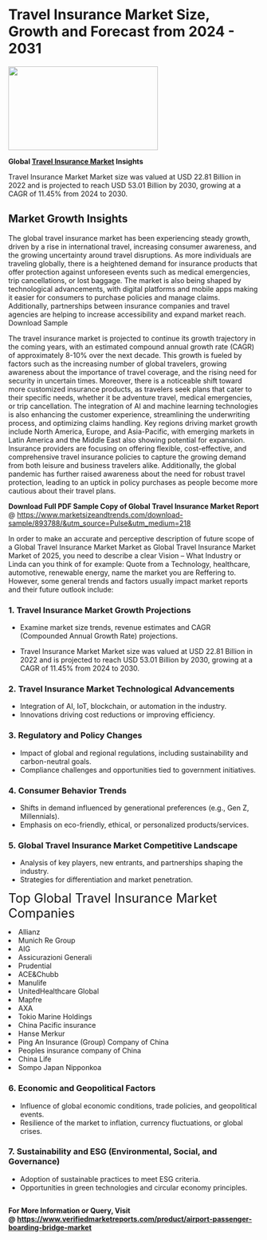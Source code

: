 <H1>Travel Insurance Market Size, Growth and Forecast from 2024 - 2031</H1><img class="aligncenter size-medium wp-image-584254" src="https://thirdeyenews.in/wp-content/uploads/2024/09/Global-Market-Research-300x168.jpeg" alt="" width="300" height="168" /><p><strong>Global&nbsp;<a href="https://www.marketsizeandtrends.com/download-sample/893788/&amp;utm_source=Pulse&amp;utm_medium=218">Travel Insurance Market</a> Insights</strong></p><p>Travel Insurance Market Market size was valued at USD 22.81 Billion in 2022 and is projected to reach USD 53.01 Billion by 2030, growing at a CAGR of 11.45% from 2024 to 2030.</p><p><h2>Market Growth Insights</h2> <p>The global travel insurance market has been experiencing steady growth, driven by a rise in international travel, increasing consumer awareness, and the growing uncertainty around travel disruptions. As more individuals are traveling globally, there is a heightened demand for insurance products that offer protection against unforeseen events such as medical emergencies, trip cancellations, or lost baggage. The market is also being shaped by technological advancements, with digital platforms and mobile apps making it easier for consumers to purchase policies and manage claims. Additionally, partnerships between insurance companies and travel agencies are helping to increase accessibility and expand market reach. Download Sample</p> <p>The travel insurance market is projected to continue its growth trajectory in the coming years, with an estimated compound annual growth rate (CAGR) of approximately 8-10% over the next decade. This growth is fueled by factors such as the increasing number of global travelers, growing awareness about the importance of travel coverage, and the rising need for security in uncertain times. Moreover, there is a noticeable shift toward more customized insurance products, as travelers seek plans that cater to their specific needs, whether it be adventure travel, medical emergencies, or trip cancellation. The integration of AI and machine learning technologies is also enhancing the customer experience, streamlining the underwriting process, and optimizing claims handling. Key regions driving market growth include North America, Europe, and Asia-Pacific, with emerging markets in Latin America and the Middle East also showing potential for expansion. Insurance providers are focusing on offering flexible, cost-effective, and comprehensive travel insurance policies to capture the growing demand from both leisure and business travelers alike. Additionally, the global pandemic has further raised awareness about the need for robust travel protection, leading to an uptick in policy purchases as people become more cautious about their travel plans. </p><p><span class=""><strong>Download Full PDF Sample Copy of Global Travel Insurance Market Report</strong> @ <a href="https://www.marketsizeandtrends.com/download-sample/893788/&amp;utm_source=Pulse&amp;utm_medium=218" target="_blank">https://www.marketsizeandtrends.com/download-sample/893788/&amp;utm_source=Pulse&amp;utm_medium=218</a></span></p><p>In order to make an accurate and perceptive description of future scope of a Global&nbsp;Travel Insurance Market Market as Global&nbsp;Travel Insurance Market Market of 2025, you need to describe a clear Vision &ndash; What Industry or Linda can you think of for example: Quote from a Technology, healthcare, automotive, renewable energy, name the market you are Reffering to. However, some general trends and factors usually impact market reports and their future outlook include:</p><h3>1.&nbsp;<strong>Travel Insurance Market Growth Projections</strong></h3><ul><li>Examine market size trends, revenue estimates and CAGR (Compounded Annual Growth Rate) projections.</li><li><p>Travel Insurance Market Market size was valued at USD 22.81 Billion in 2022 and is projected to reach USD 53.01 Billion by 2030, growing at a CAGR of 11.45% from 2024 to 2030.</p></li></ul><h3>2.&nbsp;<strong>Travel Insurance Market Technological Advancements</strong></h3><ul><li>Integration of AI, IoT, blockchain, or automation in the industry.</li><li>Innovations driving cost reductions or improving efficiency.</li></ul><h3>3.&nbsp;<strong>Regulatory and Policy Changes</strong></h3><ul><li>Impact of global and regional regulations, including sustainability and carbon-neutral goals.</li><li>Compliance challenges and opportunities tied to government initiatives.</li></ul><h3>4.&nbsp;<strong>Consumer Behavior Trends</strong></h3><ul><li>Shifts in demand influenced by generational preferences (e.g., Gen Z, Millennials).</li><li>Emphasis on eco-friendly, ethical, or personalized products/services.</li></ul><h3>5.&nbsp;<strong>Global Travel Insurance Market Competitive Landscape</strong></h3><ul><li>Analysis of key players, new entrants, and partnerships shaping the industry.</li><li>Strategies for differentiation and market penetration.</li></ul><p data-pm-slice="1 1 []"><span style="color: inherit; font-family: inherit; font-size: 25px;">Top Global Travel Insurance Market Companies</span></p><div class="" data-test-id=""><p><li>Allianz</li><li> Munich Re Group</li><li> AIG</li><li> Assicurazioni Generali</li><li> Prudential</li><li> ACE&Chubb</li><li> Manulife</li><li> UnitedHealthcare Global</li><li> Mapfre</li><li> AXA</li><li> Tokio Marine Holdings</li><li> China Pacific insurance</li><li> Hanse Merkur</li><li> Ping An Insurance (Group) Company of China</li><li> Peoples insurance company of China</li><li> China Life</li><li> Sompo Japan Nipponkoa</li></p></div><h3>6.&nbsp;<strong>Economic and Geopolitical Factors</strong></h3><ul><li>Influence of global economic conditions, trade policies, and geopolitical events.</li><li>Resilience of the market to inflation, currency fluctuations, or global crises.</li></ul><h3>7.&nbsp;<strong>Sustainability and ESG (Environmental, Social, and Governance)</strong></h3><ul><li>Adoption of sustainable practices to meet ESG criteria.</li><li>Opportunities in green technologies and circular economy principles.</li></ul><h2><strong style="font-size: 14px;">For More Information or Query, Visit @&nbsp;</strong><a style="background-color: #ffffff; font-size: 14px;" href="https://www.marketsizeandtrends.com/report/travel-insurance-market-/" target="_blank">https://www.verifiedmarketreports.com/product/airport-passenger-boarding-bridge-market</a></h2>
